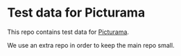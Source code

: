 Test data for Picturama
=======================

This repo contains test data for [Picturama](https://github.com/picturama/picturama).

We use an extra repo in order to keep the main repo small.
